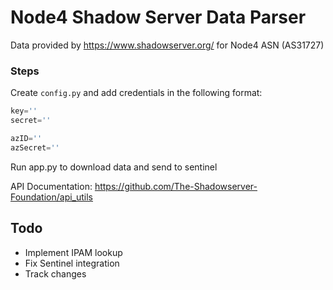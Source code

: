 # Node4 Shadow Server Data Parser
Data provided by https://www.shadowserver.org/ for Node4 ASN (AS31727)

### Steps
Create ``` config.py ``` and add credentials in the following format:
``` python
key=''
secret=''

azID=''
azSecret=''

```

Run app.py to download data and send to sentinel

API Documentation: https://github.com/The-Shadowserver-Foundation/api_utils

## Todo
+ Implement IPAM lookup  
+ Fix Sentinel integration  
+ Track changes